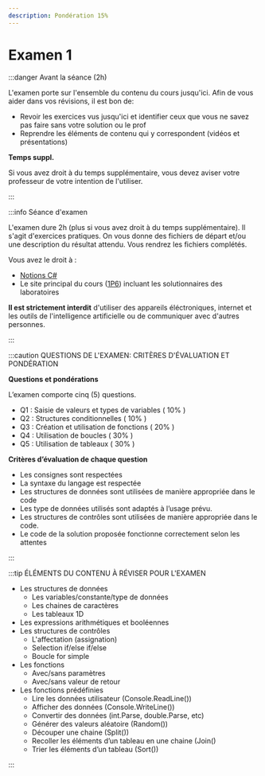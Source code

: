 ```yaml
---
description: Pondération 15%
---
```


# Examen 1


<Row>

<Column>

:::danger Avant la séance (2h)

L'examen porte sur l'ensemble du contenu du cours jusqu'ici. Afin de vous aider dans vos révisions, il est bon de:

- Revoir les exercices vus jusqu'ici et identifier ceux que vous ne savez pas faire sans votre solution ou le prof
- Reprendre les éléments de contenu qui y correspondent (vidéos et présentations)

**Temps suppl.**

Si vous avez droit à du temps supplémentaire, vous devez aviser votre professeur de votre intention de l'utiliser.

:::

</Column>

<Column>

:::info Séance d'examen

L'examen dure 2h (plus si vous avez droit à du temps supplémentaire). Il s'agit d'exercices pratiques. On vous donne des fichiers de départ et/ou une description du résultat attendu. Vous rendrez les fichiers complétés.

Vous avez le droit à :

- [Notions C#](https://info.cegepmontpetit.ca/notions-csharp/)
- Le site principal du cours ([1P6](https://info.cegepmontpetit.ca/1P6/)) incluant les solutionnaires des laboratoires

**Il est strictement interdit** d'utiliser des appareils éléctroniques, internet et les outils de l'intelligence artificielle ou de communiquer avec d'autres personnes.

:::

</Column>

</Row>

<Row>

<Column>

:::caution QUESTIONS DE L'EXAMEN: CRITÈRES D'ÉVALUATION ET PONDÉRATION

**Questions et pondérations** 

L’examen comporte cinq (5) questions. 

- Q1 : Saisie de valeurs et types de variables ( 10% ) 
- Q2 : Structures conditionnelles ( 10% )  
- Q3 : Création et utilisation de fonctions ( 20% )   
- Q4 : Utilisation de boucles ( 30% ) 
- Q5 : Utilisation de tableaux ( 30% )  

**Critères d’évaluation de chaque question** 

- Les consignes sont respectées 
- La syntaxe du langage est respectée 
- Les structures de données sont utilisées de manière appropriée dans le code 
- Les type de données utilisés sont adaptés à l’usage prévu. 
- Les structures de contrôles sont utilisées de manière appropriée dans le code. 
- Le code de la solution proposée fonctionne correctement selon les attentes


:::

</Column>



</Row>
<Row>

<Column>

:::tip ÉLÉMENTS DU CONTENU À RÉVISER POUR L'EXAMEN

- Les structures de données 
    - Les variables/constante/type de données 
    - Les chaines de caractères 
    - Les tableaux 1D 
- Les expressions arithmétiques et booléennes 
- Les structures de contrôles 
    - L'affectation (assignation)
    - Selection if/else if/else 
    - Boucle for simple 
- Les fonctions 
    - Avec/sans paramètres 
    - Avec/sans valeur de retour 
- Les fonctions prédéfinies 
    - Lire les données utilisateur (Console.ReadLine()) 
    - Afficher des données (Console.WriteLine()) 
    - Convertir des données (int.Parse, double.Parse, etc) 
    - Générer des valeurs aléatoire (Random()) 
    - Découper une chaine (Split()) 
    - Recoller les éléments d’un tableau en une chaine (Join()  
    - Trier les éléments d’un tableau (Sort())  

:::

</Column>



</Row>